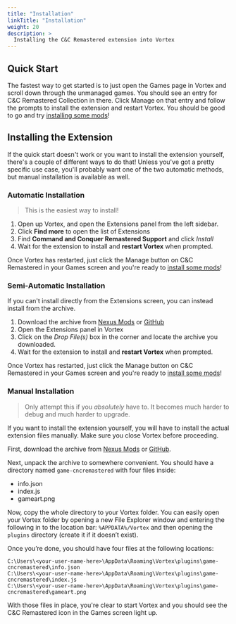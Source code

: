 ```yaml
---
title: "Installation"
linkTitle: "Installation"
weight: 20
description: >
  Installing the C&C Remastered extension into Vortex
---
```


## Quick Start

The fastest way to get started is to just open the Games page in Vortex and scroll down through the unmanaged games. You should see an entry for C&C Remastered Collection in there. Click Manage on that entry and follow the prompts to install the extension and restart Vortex. You should be good to go and try [installing some mods](/docs/usage/mods)!

## Installing the Extension

If the quick start doesn't work or you want to install the extension yourself, there's a couple of different ways to do that! Unless you've got a pretty specific use case, you'll probably want one of the two automatic methods, but manual installation is available as well.

### Automatic Installation

> This is the easiest way to install!

1. Open up Vortex, and open the Extensions panel from the left sidebar.
1. Click **Find more** to open the list of Extensions
1. Find **Command and Conquer Remastered Support** and click *Install*
1. Wait for the extension to install and **restart Vortex** when prompted.

Once Vortex has restarted, just click the Manage button on C&C Remastered in your Games screen and you're ready to [install some mods](/docs/usage/mods)!

### Semi-Automatic Installation

If you can't install directly from the Extensions screen, you can instead install from the archive.

1. Download the archive from [Nexus Mods](https://www.nexusmods.com/site/mods/133?tab=files) or [GitHub](https://https://github.com/agc93/vortex-cncremastered/releases)
1. Open the Extensions panel in Vortex
1. Click on the *Drop File(s)* box in the corner and locate the archive you downloaded.
1. Wait for the extension to install and **restart Vortex** when prompted.

Once Vortex has restarted, just click the Manage button on C&C Remastered in your Games screen and you're ready to [install some mods](/docs/usage/mods)!

### Manual Installation

> Only attempt this if you *absolutely* have to. It becomes much harder to debug and much harder to upgrade.

If you want to install the extension yourself, you will have to install the actual extension files manually. Make sure you close Vortex before proceeding.

First, download the archive from [Nexus Mods](https://www.nexusmods.com/site/mods/133?tab=files) or [GitHub](https://https://github.com/agc93/vortex-cncremastered/actions).

Next, unpack the archive to somewhere convenient. You should have a directory named `game-cncremastered` with four files inside:

- info.json
- index.js
- gameart.png

Now, copy the whole directory to your Vortex folder. You can easily open your Vortex folder by opening a new File Explorer window and entering the following in to the location bar: `%APPDATA%/Vortex` and then opening the `plugins` directory (create it if it doesn’t exist).

Once you’re done, you should have four files at the following locations:

```text
C:\Users\<your-user-name-here>\AppData\Roaming\Vortex\plugins\game-cncremastered\info.json
C:\Users\<your-user-name-here>\AppData\Roaming\Vortex\plugins\game-cncremastered\index.js
C:\Users\<your-user-name-here>\AppData\Roaming\Vortex\plugins\game-cncremastered\gameart.png
```

With those files in place, you're clear to start Vortex and you should see the C&C Remastered icon in the Games screen light up.